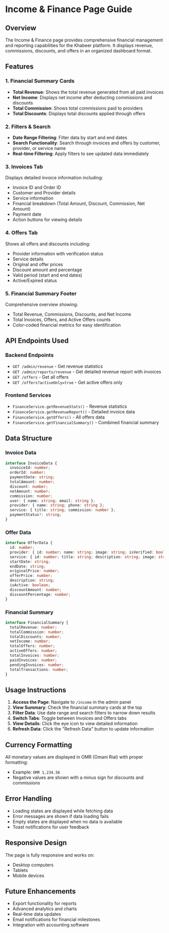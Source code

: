 # Income & Finance Page Guide

## Overview

The Income & Finance page provides comprehensive financial management and reporting capabilities for the Khabeer platform. It displays revenue, commissions, discounts, and offers in an organized dashboard format.

## Features

### 1. Financial Summary Cards

- **Total Revenue**: Shows the total revenue generated from all paid invoices
- **Net Income**: Displays net income after deducting commissions and discounts
- **Total Commission**: Shows total commissions paid to providers
- **Total Discounts**: Displays total discounts applied through offers

### 2. Filters & Search

- **Date Range Filtering**: Filter data by start and end dates
- **Search Functionality**: Search through invoices and offers by customer, provider, or service name
- **Real-time Filtering**: Apply filters to see updated data immediately

### 3. Invoices Tab

Displays detailed invoice information including:

- Invoice ID and Order ID
- Customer and Provider details
- Service information
- Financial breakdown (Total Amount, Discount, Commission, Net Amount)
- Payment date
- Action buttons for viewing details

### 4. Offers Tab

Shows all offers and discounts including:

- Provider information with verification status
- Service details
- Original and offer prices
- Discount amount and percentage
- Valid period (start and end dates)
- Active/Expired status

### 5. Financial Summary Footer

Comprehensive overview showing:

- Total Revenue, Commissions, Discounts, and Net Income
- Total Invoices, Offers, and Active Offers counts
- Color-coded financial metrics for easy identification

## API Endpoints Used

### Backend Endpoints

- `GET /admin/revenue` - Get revenue statistics
- `GET /admin/reports/revenue` - Get detailed revenue report with invoices
- `GET /offers` - Get all offers
- `GET /offers?activeOnly=true` - Get active offers only

### Frontend Services

- `FinanceService.getRevenueStats()` - Revenue statistics
- `FinanceService.getRevenueReport()` - Detailed invoice data
- `FinanceService.getOffers()` - All offers data
- `FinanceService.getFinancialSummary()` - Combined financial summary

## Data Structure

### Invoice Data

```typescript
interface InvoiceData {
  invoiceId: number;
  orderId: number;
  paymentDate: string;
  totalAmount: number;
  discount: number;
  netAmount: number;
  commission: number;
  user: { name: string; email: string };
  provider: { name: string; phone: string };
  service: { title: string; commission: number };
  paymentStatus?: string;
}
```

### Offer Data

```typescript
interface OfferData {
  id: number;
  provider: { id: number; name: string; image: string; isVerified: boolean };
  service: { id: number; title: string; description: string; image: string };
  startDate: string;
  endDate: string;
  originalPrice: number;
  offerPrice: number;
  description: string;
  isActive: boolean;
  discountAmount: number;
  discountPercentage: number;
}
```

### Financial Summary

```typescript
interface FinancialSummary {
  totalRevenue: number;
  totalCommission: number;
  totalDiscounts: number;
  netIncome: number;
  totalOffers: number;
  activeOffers: number;
  totalInvoices: number;
  paidInvoices: number;
  pendingInvoices: number;
  totalTransactions: number;
}
```

## Usage Instructions

1. **Access the Page**: Navigate to `/income` in the admin panel
2. **View Summary**: Check the financial summary cards at the top
3. **Filter Data**: Use date range and search filters to narrow down results
4. **Switch Tabs**: Toggle between Invoices and Offers tabs
5. **View Details**: Click the eye icon to view detailed information
6. **Refresh Data**: Click the "Refresh Data" button to update information

## Currency Formatting

All monetary values are displayed in OMR (Omani Rial) with proper formatting:

- Example: `OMR 1,234.56`
- Negative values are shown with a minus sign for discounts and commissions

## Error Handling

- Loading states are displayed while fetching data
- Error messages are shown if data loading fails
- Empty states are displayed when no data is available
- Toast notifications for user feedback

## Responsive Design

The page is fully responsive and works on:

- Desktop computers
- Tablets
- Mobile devices

## Future Enhancements

- Export functionality for reports
- Advanced analytics and charts
- Real-time data updates
- Email notifications for financial milestones
- Integration with accounting software
